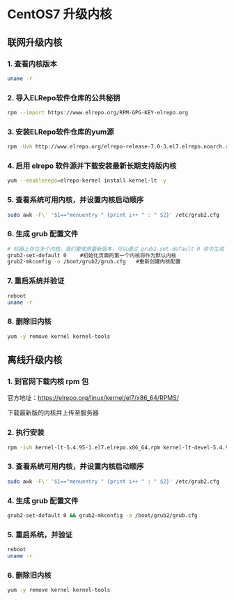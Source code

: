 # CentOS7 升级内核

## 联网升级内核

### 1. 查看内核版本

```bash
uname -r 　　 
```

### 2. 导入ELRepo软件仓库的公共秘钥

```bash
rpm --import https://www.elrepo.org/RPM-GPG-KEY-elrepo.org
```

### 3. 安装ELRepo软件仓库的yum源

```bash
rpm -Uvh http://www.elrepo.org/elrepo-release-7.0-3.el7.elrepo.noarch.rpm
```

### 4. 启用 elrepo 软件源并下载安装最新长期支持版内核

```bash
yum --enablerepo=elrepo-kernel install kernel-lt -y
```

### 5. 查看系统可用内核，并设置内核启动顺序

```bash
sudo awk -F\' '$1=="menuentry " {print i++ " : " $2}' /etc/grub2.cfg
```

### 6. 生成 grub 配置文件

```bash
# 机器上存在多个内核，我们要使用最新版本，可以通过 grub2-set-default 0 命令生成 grub 配置文件
grub2-set-default 0 　　#初始化页面的第一个内核将作为默认内核
grub2-mkconfig -o /boot/grub2/grub.cfg　　#重新创建内核配置
```

### 7. 重启系统并验证

```bash
reboot
uname -r
```

### 8. 删除旧内核

```bash
yum -y remove kernel kernel-tools
```

## 离线升级内核

### 1. 到官网下载内核 rpm 包

官方地址：<https://elrepo.org/linux/kernel/el7/x86_64/RPMS/>

下载最新版的内核并上传至服务器

### 2. 执行安装

```bash
rpm -ivh kernel-lt-5.4.95-1.el7.elrepo.x86_64.rpm kernel-lt-devel-5.4.95-1.el7.elrepo.x86_64.rpm
```

### 3. 查看系统可用内核，并设置内核启动顺序

```bash
sudo awk -F\' '$1=="menuentry " {print i++ " : " $2}' /etc/grub2.cfg
```

### 4. 生成 grub 配置文件

```bash
grub2-set-default 0 && grub2-mkconfig -o /boot/grub2/grub.cfg
```

### 5. 重启系统，并验证

```bash
reboot
uname -r
```

### 6. 删除旧内核

```bash
yum -y remove kernel kernel-tools
```
